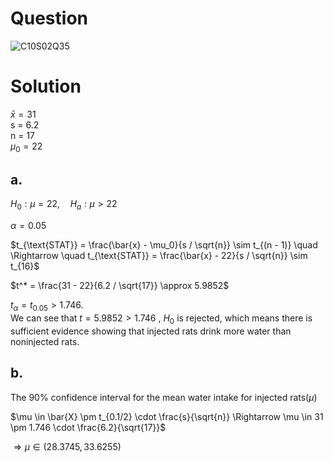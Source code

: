 # Question
![C10S02Q35](https://github.com/user-attachments/assets/76b276d1-68a6-45ad-a964-6ae364cc54a7)

# Solution

$\bar{x} = 31$   
s = 6.2  
n = 17  
$\mu_0 = 22$    
  
## a.
$H_0: \mu = 22, \quad H_a: \mu > 22$
  
 $\alpha=0.05$  
 
$t_{\text{STAT}} = \frac{\bar{x} - \mu_0}{s / \sqrt{n}} \sim t_{(n - 1)} \quad \Rightarrow \quad t_{\text{STAT}} = \frac{\bar{x} - 22}{s / \sqrt{n}} \sim t_{16}$  

$t^* = \frac{31 - 22}{6.2 / \sqrt{17}} \approx 5.9852$  

      
$t_{\alpha} = t_{0.05} > 1.746.$   
We can see that $t = 5.9852 > 1.746$ , $H_0$ is rejected, which means there is sufficient evidence showing that injected rats drink more water than noninjected rats.
    
## b.  

The 90% confidence interval for the mean water intake for injected rats($\mu$)   

$\mu \in \bar{X} \pm t_{0.1/2} \cdot \frac{s}{\sqrt{n}} \Rightarrow \mu \in 31 \pm 1.746 \cdot \frac{6.2}{\sqrt{17}}$

$\Rightarrow \mu \in (28.3745,33.6255)$
